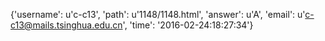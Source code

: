 {'username': u'c-c13', 'path': u'1148/1148.html', 'answer': u'A', 'email': u'c-c13@mails.tsinghua.edu.cn', 'time': '2016-02-24:18:27:34'}
